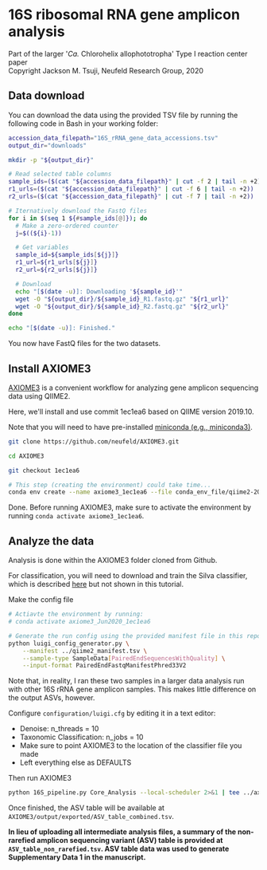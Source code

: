 # 16S ribosomal RNA gene amplicon analysis
Part of the larger '_Ca._ Chlorohelix allophototropha' Type I reaction center paper  
Copyright Jackson M. Tsuji, Neufeld Research Group, 2020


## Data download
You can download the data using the provided TSV file by running the following code in Bash in your working folder:

```bash
accession_data_filepath="16S_rRNA_gene_data_accessions.tsv"
output_dir="downloads"

mkdir -p "${output_dir}"

# Read selected table columns
sample_ids=($(cat "${accession_data_filepath}" | cut -f 2 | tail -n +2))
r1_urls=($(cat "${accession_data_filepath}" | cut -f 6 | tail -n +2))
r2_urls=($(cat "${accession_data_filepath}" | cut -f 7 | tail -n +2))

# Iternatively download the FastQ files
for i in $(seq 1 ${#sample_ids[@]}); do
  # Make a zero-ordered counter
  j=$((${i}-1))

  # Get variables
  sample_id=${sample_ids[${j}]}
  r1_url=${r1_urls[${j}]}
  r2_url=${r2_urls[${j}]}

  # Download
  echo "[$(date -u)]: Downloading '${sample_id}'"
  wget -O "${output_dir}/${sample_id}_R1.fastq.gz" "${r1_url}"
  wget -O "${output_dir}/${sample_id}_R2.fastq.gz" "${r2_url}"
done

echo "[$(date -u)]: Finished."
```

You now have FastQ files for the two datasets.

## Install AXIOME3
[AXIOME3](https://github.com/neufeld/axiome3) is a convenient workflow for analyzing gene amplicon sequencing data using QIIME2.  

Here, we'll install and use commit 1ec1ea6 based on QIIME version 2019.10.

Note that you will need to have pre-installed [miniconda (e.g., miniconda3)](https://docs.conda.io/en/latest/miniconda.html).

```bash
git clone https://github.com/neufeld/AXIOME3.git

cd AXIOME3

git checkout 1ec1ea6

# This step (creating the environment) could take time...
conda env create --name axiome3_1ec1ea6 --file conda_env_file/qiime2-2019.10_AXIOME3.yml
```

Done. Before running AXIOME3, make sure to activate the environment by running `conda activate axiome3_1ec1ea6`.

## Analyze the data
Analysis is done within the AXIOME3 folder cloned from Github.

For classification, you will need to download and train the Silva classifier, which is described 
[here](https://docs.qiime2.org/2019.10/tutorials/feature-classifier/) but not shown in this tutorial.

Make the config file
```bash
# Actiavte the environment by running:
# conda activate axiome3_Jun2020_1ec1ea6

# Generate the run config using the provided manifest file in this repo
python luigi_config_generator.py \
	--manifest ../qiime2_manifest.tsv \
	--sample-type SampleData[PairedEndSequencesWithQuality] \
	--input-format PairedEndFastqManifestPhred33V2
```
Note that, in reality, I ran these two samples in a larger data analysis run with other 16S rRNA gene amplicon samples. 
This makes little difference on the output ASVs, however.

Configure `configuration/luigi.cfg` by editing it in a text editor:
- Denoise: n_threads = 10
- Taxonomic Classification: n_jobs = 10
- Make sure to point AXIOME3 to the location of the classifier file you made
- Left everything else as DEFAULTS

Then run AXIOME3
```bash
python 16S_pipeline.py Core_Analysis --local-scheduler 2>&1 | tee ../axiome3.log
```
Once finished, the ASV table will be available at `AXIOME3/output/exported/ASV_table_combined.tsv`.


**In lieu of uploading all intermediate analysis files, a summary of the non-rarefied amplicon sequencing variant (ASV) table is provided at `ASV_table_non_rarefied.tsv`. 
ASV table data was used to generate Supplementary Data 1 in the manuscript.**
